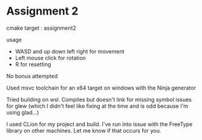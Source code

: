 # Assignment 2
cmake target : assignment2

usage
  * WASD and up down left right for movement
  * Left mouse click for rotation
  * R for resetting

No bonus attempted

Used msvc toolchain for an x64 target on windows with the Ninja generator

Tried building on wsl. Compiles but doesn't link for missing symbol issues for glew
(which I didn't feel like fixing at the time and is odd because I'm using glad...)

I used CLion for my project and build. I've run into issue with the FreeType
library on other machines. Let me know if that occurs for you.